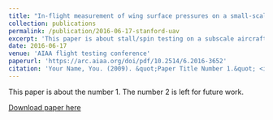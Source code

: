 ```yaml
---
title: "In-flight measurement of wing surface pressures on a small-scale uav during stall/spin maneuvers"
collection: publications
permalink: /publication/2016-06-17-stanford-uav
excerpt: 'This paper is about stall/spin testing on a subscale aircraft.'
date: 2016-06-17
venue: 'AIAA flight testing conference'
paperurl: 'https://arc.aiaa.org/doi/pdf/10.2514/6.2016-3652'
citation: 'Your Name, You. (2009). &quot;Paper Title Number 1.&quot; <i>Journal 1</i>. 1(1).'
---
```

This paper is about the number 1. The number 2 is left for future work.

[Download paper here](http://academicpages.github.io/files/paper1.pdf)

